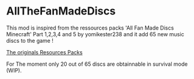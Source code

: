 # AllTheFanMadeDiscs

This mod is inspired from the ressources packs 'All Fan Made Discs Minecraft' Part 1,2,3,4 and 5 by yomikester238 and it add 65 new music discs to the game !

[The originals Resources Packs](https://www.planetminecraft.com/collection/123393/all-the-fan-made-discs/)

For The moment only 20 out of 65 discs are obtainnable in survival mode (WIP).
